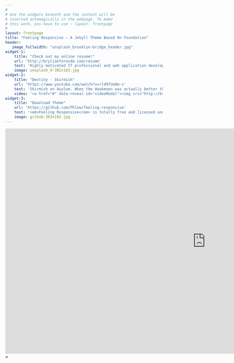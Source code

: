 ```yaml
---
#
# Use the widgets beneath and the content will be
# inserted automagically in the webpage. To make
# this work, you have to use › layout: frontpage
#
layout: frontpage
title: "Feeling Responsive – A Jekyll Theme Based On Foundation"
header:
   image_fullwidth: "unsplash_brooklyn-bridge_header.jpg"
widget-1:
    title: "Check out my online resume!"
    url: 'http://brylianforonda.com/resume'
    text: 'Highly motivated IT professional and web application developer with a missino to work for todays top technology companies where I can utilize my knowledge and skill to solve real-world problems.'    
    image: unsplash_9-302x182.jpg
widget-2:
    title: "Destiny - Skirmish"
    url: 'https://www.youtube.com/watch?v=rld97UeDm-s'
    text: 'Skirmish on Asylum. When the Hawkmoon was actually better than the Thorn...'
    video: '<a href="#" data-reveal-id="videoModal"><img src="http://brylianforonda.com/images/start-video-feeling-responsive-302x182.jpg" width="302" height="182" alt=""></a>'
widget-3:
    title: "Download Theme"
    url: 'https://github.com/Phlow/feeling-responsive'
    text: '<em>Feeling Responsive</em> is totally free and licensed under the MIT License. Make it your own and do with it what you want. Grab your copy or clone it at GitHub and start your website with it. Then tell me via Twitter <a href="http://twitter.com/phlow">@phlow</a>.'
    image: github-303x182.jpg
---
```



<div id="videoModal" class="reveal-modal large" data-reveal="">
  <div class="flex-video widescreen vimeo" style="display: block;">
    <iframe width="1280" height="720" src="https://www.youtube.com/embed/rld97UeDm-s" frameborder="0" allowfullscreen></iframe>
  </div>
  <a class="close-reveal-modal">&#215;</a>
</div>